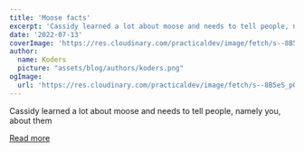 ```yaml
---
title: 'Moose facts'
excerpt: 'Cassidy learned a lot about moose and needs to tell people, namely you, about them'
date: '2022-07-13'
coverImage: 'https://res.cloudinary.com/practicaldev/image/fetch/s--8B5eS_pQ--/c_imagga_scale,f_auto,fl_progressive,h_420,q_auto,w_1000/https://images.unsplash.com/photo-1514511885945-e7faec0e3eaf%3Fixlib%3Drb-1.2.1%26ixid%3DMnwxMjA3fDB8MHxwaG90by1wYWdlfHx8fGVufDB8fHx8%26auto%3Dformat%26fit%3Dcrop%26w%3D1770%26q%3D80'
author:
  name: Koders
  picture: "assets/blog/authors/koders.png"
ogImage:
  url: 'https://res.cloudinary.com/practicaldev/image/fetch/s--8B5eS_pQ--/c_imagga_scale,f_auto,fl_progressive,h_420,q_auto,w_1000/https://images.unsplash.com/photo-1514511885945-e7faec0e3eaf%3Fixlib%3Drb-1.2.1%26ixid%3DMnwxMjA3fDB8MHxwaG90by1wYWdlfHx8fGVufDB8fHx8%26auto%3Dformat%26fit%3Dcrop%26w%3D1770%26q%3D80'
---
```


Cassidy learned a lot about moose and needs to tell people, namely you, about them

[Read more](https://dev.to/cassidoo/moose-facts-1l9j)
